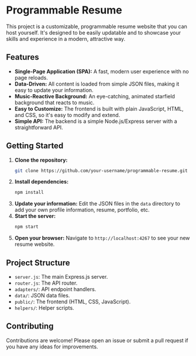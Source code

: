 # Programmable Resume

This project is a customizable, programmable resume website that you can host yourself. It's designed to be easily updatable and to showcase your skills and experience in a modern, attractive way.

## Features

*   **Single-Page Application (SPA):** A fast, modern user experience with no page reloads.
*   **Data-Driven:** All content is loaded from simple JSON files, making it easy to update your information.
*   **Music-Reactive Background:** An eye-catching, animated starfield background that reacts to music.
*   **Easy to Customize:** The frontend is built with plain JavaScript, HTML, and CSS, so it's easy to modify and extend.
*   **Simple API:** The backend is a simple Node.js/Express server with a straightforward API.

## Getting Started

1.  **Clone the repository:**
    ```bash
    git clone https://github.com/your-username/programmable-resume.git
    ```
2.  **Install dependencies:**
    ```bash
    npm install
    ```
3.  **Update your information:**
    Edit the JSON files in the `data` directory to add your own profile information, resume, portfolio, etc.
4.  **Start the server:**
    ```bash
    npm start
    ```
5.  **Open your browser:**
    Navigate to `http://localhost:4267` to see your new resume website.

## Project Structure

*   `server.js`: The main Express.js server.
*   `router.js`: The API router.
*   `adapters/`: API endpoint handlers.
*   `data/`: JSON data files.
*   `public/`: The frontend (HTML, CSS, JavaScript).
*   `helpers/`: Helper scripts.

## Contributing

Contributions are welcome! Please open an issue or submit a pull request if you have any ideas for improvements.